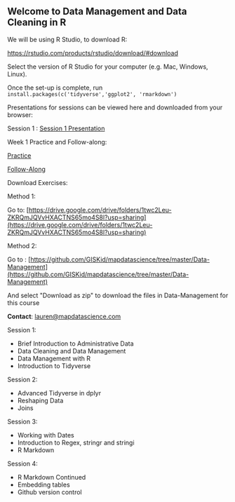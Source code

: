 ## Welcome to Data Management and Data Cleaning in R

We will be using R Studio, to download R:

https://rstudio.com/products/rstudio/download/#download

Select the version of R Studio for your computer (e.g. Mac, Windows, Linux).

Once the set-up is complete, run `install.packages(c('tidyverse','ggplot2', 'rmarkdown')`


Presentations for sessions can be viewed here and downloaded from your browser: 

Session 1 : [Session 1 Presentation](http://www.mapdatascience.com/Data-Management/Presentation/PopData_Session_1.html)

Week 1 Practice and Follow-along:

[Practice](https://github.com/GISKid/mapdatascience/blob/master/Data-Management/Week_1_Practice.Rmd)

[Follow-Along](https://github.com/GISKid/mapdatascience/blob/master/Data-Management/Session1_Titanic_Follow_along.Rmd)


Download Exercises:

Method 1:

Go to: [https://drive.google.com/drive/folders/1twc2Leu-ZKRQmJQVvHXACTNS65mo4S8l?usp=sharing](https://drive.google.com/drive/folders/1twc2Leu-ZKRQmJQVvHXACTNS65mo4S8l?usp=sharing)

Method 2: 

Go to : [https://github.com/GISKid/mapdatascience/tree/master/Data-Management](https://github.com/GISKid/mapdatascience/tree/master/Data-Management)

And select "Download as zip" to download the files in Data-Management for this course

**Contact**: lauren@mapdatascience.com 


Session 1:

- Brief Introduction to Administrative Data
- Data Cleaning and Data Management
- Data Management with R 
- Introduction to Tidyverse

Session 2:
- Advanced Tidyverse in dplyr
- Reshaping Data
- Joins 

Session 3:
- Working with Dates
- Introduction to Regex, stringr and stringi
- R Markdown 

Session 4:
- R Markdown Continued
- Embedding tables
- Github version control
